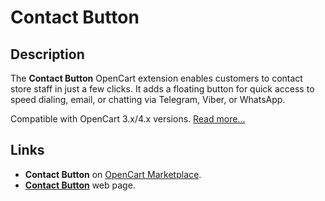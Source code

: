 # Contact Button

## Description

The **Contact Button** OpenCart extension enables customers to contact store staff in just a few clicks. It adds a floating button for quick access to speed dialing, email, or chatting via Telegram, Viber, or WhatsApp.

Compatible with OpenCart 3.x/4.x versions. [Read more...](./module/README.md)

## Links

- **Contact Button** on [OpenCart Marketplace](https://www.opencart.com/index.php?route=marketplace/extension/info&extension_id=43102).
- [**Contact Button**](https://www.ocmod.space/contact-button) web page.
